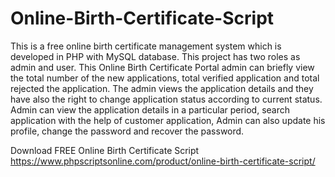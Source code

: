 # Online-Birth-Certificate-Script
This is a free online birth certificate management system which is developed in PHP with MySQL database. This project has two roles as admin and user. This Online Birth Certificate Portal admin can briefly view the total number of the new applications, total verified application and total rejected the application. The admin views the application details and they have also the right to change application status according to current status. Admin can view the application details in a particular period, search application with the help of customer application, Admin can also update his profile, change the password and recover the password.

Download FREE Online Birth Certificate Script
https://www.phpscriptsonline.com/product/online-birth-certificate-script/
